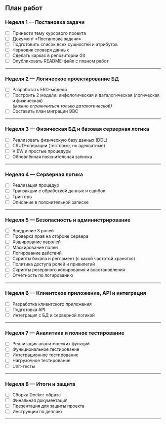 
## План работ

### Неделя 1 — Постановка задачи
- [ ] Принести тему курсового проекта  
- [ ] Документ «Постановка задачи»  
- [ ] Подготовить список всех сущностей и атрибутов  
- [ ] Черновик словаря данных  
- [ ] Сделать каркас в репозитории Git  
- [ ] Опубликовать README-файл с планом работ  

---

### Неделя 2 — Логическое проектирование БД
- [ ] Разработать ERD-модели  
- [ ] Построить 2 модели: инфологическая и даталогическая (логическая и физическая)  
  *(можно ограничиться только даталогической)*  
- [ ] Составить план миграции ЭВС  

---

### Неделя 3 — Физическая БД и базовая серверная логика
- [ ] Реализовать физическую базу данных (DDL)  
- [ ] CRUD-операции (тестовые, но адекватные)  
- [ ] VIEW и простые процедуры  
- [ ] Обновлённая пояснительная записка  

---

### Неделя 4 — Серверная логика
- [ ] Реализация процедур  
- [ ] Транзакции с обработкой данных и ошибок  
- [ ] Триггеры  
- [ ] Описание в пояснительной записке  

---

### Неделя 5 — Безопасность и администрирование
- [ ] Внедрение 3 ролей  
- [ ] Проверка прав на стороне сервера  
- [ ] Хэширование паролей  
- [ ] Маскирование полей  
- [ ] Логирование действий  
- [ ] Скрипты бэкапа и регламент (с какой частотой хранятся)  
- [ ] Политика доступа ролей и привилегий  
- [ ] Скрипты резервного копирования и восстановления  
- [ ] Отчётность по логированию  

---

### Неделя 6 — Клиентское приложение, API и интеграция
- [ ] Разработка клиентского приложения  
- [ ] Подготовка API  
- [ ] Интеграция с БД и серверной логикой  

---

### Неделя 7 — Аналитика и полное тестирование
- [ ] Реализация аналитических функций  
- [ ] Функциональное тестирование  
- [ ] Интеграционное тестирование  
- [ ] Нагрузочное тестирование  
- [ ] Unit-тесты  

---

### Неделя 8 — Итоги и защита
- [ ] Сборка Docker-образа  
- [ ] Финальная документация  
- [ ] Презентация для защиты проекта  
- [ ] Инструкции по деплою  

---
